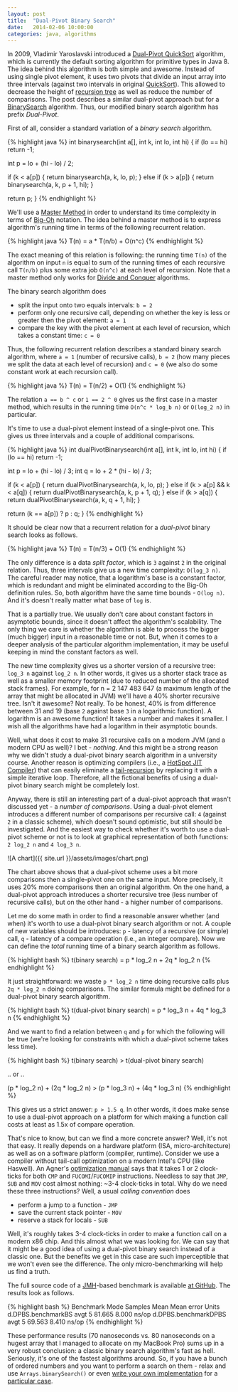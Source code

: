```yaml
---
layout: post
title:  "Dual-Pivot Binary Search"
date:   2014-02-06 10:00:00
categories: java, algorithms
---
```


In 2009, Vladimir Yaroslavski introduced a [Dual-Pivot QuickSort][1] algorithm, which is currently the default sorting algorithm for primitive types in Java 8. The idea behind this algorithm is both simple and awesome. Instead of using single pivot element, it uses two pivots that divide an input array into three intervals (against two intervals in original [QuickSort][3]). This allowed to decrease the height of [recursion tree][2] as well as reduce the number of comparisons. The post describes a similar dual-pivot approach but for a [BinarySearch][4] algorithm. Thus, our modified binary search algorithm has prefix *Dual-Pivot*.

First of all, consider a standard variation of a _binary search_ algorithm. 

{% highlight java %}
int binarysearch(int a[], int k, int lo, int hi) {
  if (lo == hi) return -1;

  int p = lo + (hi - lo) / 2;

  if (k < a[p]) {
    return binarysearch(a, k, lo, p);
  } else if (k > a[p]) {
    return binarysearch(a, k, p + 1, hi);
  }

  return p;
}
{% endhighlight %}

We'll use a [Master Method][5] in order to understand its time complexity in terms of [Big-Oh][6] notation. The idea behind a master method is to express algorithm's running time in terms of the following recurrent relation.

{% highlight java %}
T(n) = a * T(n/b) + O(n^c)
{% endhighlight %}

The exact meaning of this relation is following: the running time `T(n)` of the algorithm on input `n` is equal to sum of the running times of each recursive call `T(n/b)` plus some extra job `O(n^c)` at each level of recursion. Note that a master method only works for [Divide and Conquer][7] algorithms.

The binary search algorithm does 

 * split the input onto two equals intervals: `b = 2`
 * perform only one recursive call, depending on whether the key is less or greater then the pivot element: `a = 1`
 * compare the key with the pivot element at each level of recursion, which takes a constant time: `c = 0`

Thus, the following recurrent relation describes a standard binary search algorithm, where `a = 1` (number of recursive calls), `b = 2` (how many pieces we split the data at each level of recursion) and `c = 0` (we also do some constant work at each recursion call).

{% highlight java %}
T(n) = T(n/2) + O(1)
{% endhighlight %}

The relation `a == b ^ c` or `1 == 2 ^ 0` gives us the first case in a master method, which results in the running time `O(n^c * log_b n)` or `O(log_2 n)` in particular.

It's time to use a dual-pivot element instead of a single-pivot one. This gives us three intervals and a couple of additional comparisons.

{% highlight java %}
int dualPivotBinarysearch(int a[], int k, int lo, int hi) {
  if (lo == hi) return -1;

  int p = lo + (hi - lo) / 3;
  int q = lo + 2 * (hi - lo) / 3;

  if (k < a[p]) {
    return dualPivotBinarysearch(a, k, lo, p);
  } else if (k > a[p] && k < a[q]) {
    return dualPivotBinarysearch(a, k, p + 1, q);
  } else if (k > a[q]) {
    return dualPivotBinarysearch(a, k, q + 1, hi);
  }

  return (k == a[p]) ? p : q;
}
{% endhighlight %}

It should be clear now that a recurrent relation for a _dual-pivot_ binary search looks as follows.

{% highlight java %}
T(n) = T(n/3) + O(1)
{% endhighlight %}

The only difference is a data _split factor_, which is `3` against `2` in the original relation. Thus, three intervals give us a new time complexity: `O(log_3 n)`. The careful reader may notice, that a logarithm's base is a constant factor, which is redundant and might be eliminated according to the Big-Oh definition rules. So, both algorithm have the same time bounds - `O(log n)`. And it's doesn't really matter what base of `log` is.

That is a partially true. We usually don't care about constant factors in asymptotic bounds, since it doesn't affect the algorithm's scalability. The only thing we care is whether the algorithm is able to process the bigger (much bigger) input in a reasonable time or not. But, when it comes to a deeper analysis of the particular algorithm implementation, it may be useful keeping in mind the constant factors as well.

The new time complexity gives us a shorter version of a recursive tree: `log_3 n` against `log_2 n`. In other words, it gives us a shorter stack trace as well as a smaller memory footprint (due to reduced number of the allocated stack frames). For example, for n = 2 147 483 647 (a maximum length of the array that might be allocated in JVM) we'll have a 40% shorter recursive tree. Isn't it awesome? Not really. To be honest, 40% is from difference between 31 and 19 (base `2` against base `3` in a logarithmic function). A logarithm is an awesome function! It takes a number and makes it smaller. I wish all the algorithms have had a logarithm in their asymptotic bounds.

Well, what does it cost to make 31 recursive calls on a modern JVM (and a modern CPU as well)? I bet - _nothing_. And this might be a strong reason why we didn't study a dual-pivot binary search algorithm in a university course. Another reason is optimizing compilers (i.e., a [HotSpot JIT Compiler][9]) that can easily eliminate a [tail-recursion][8] by replacing it with a simple iterative loop. Therefore, all the fictional benefits of using a dual-pivot binary search might be completely lost.

Anyway, there is still an interesting part of a dual-pivot approach that wasn't discussed yet - a _number of comparisons_. Using a dual-pivot element introduces a different number of comparisons per recursive call: `4` (against `2` in a classic scheme), which doesn't sound optimistic, but still should be investigated. And the easiest way to check whether it's worth to use a dual-pivot scheme or not is to look at graphical representation of both functions: `2 log_2 n` and `4 log_3 n`.

![A chart]({{ site.url }}/assets/images/chart.png)

The chart above shows that a dual-pivot scheme uses a bit more comparisons then a single-pivot one on the same input. More precisely, it uses 20% more comparisons then an original algorithm. On the one hand, a dual-pivot approach introduces a shorter recursive tree (less number of recursive calls), but on the other hand - a higher number of comparisons.

Let me do some math in order to find a reasonable answer whether (and when) it's worth to use a dual-pivot binary search algorithm or not. A couple of new variables should be introduces: `p` - latency of a recursive (or simple) call,  `q` - latency of a compare operation (i.e., an integer compare). Now we can define the _total_ running time of a binary search algorithm as follows.

{% highlight bash %}
t(binary search) = p * log_2 n + 2q * log_2 n 
{% endhighlight %}

It just straightforward: we waste `p * log_2 n` time doing recursive calls plus `2q * log_2 n` doing comparisons. The similar formula might be defined for a dual-pivot binary search algorithm.

{% highlight bash %}
t(dual-pivot binary search) = p * log_3 n + 4q * log_3 n 
{% endhighlight %}

And we want to find a relation between `q` and `p` for which the following will be true (we're looking for constraints with which a dual-pivot scheme takes less time).

{% highlight bash %}
t(binary search) > t(dual-pivot binary search)

.. or ..

(p * log_2 n) + (2q * log_2 n) > (p * log_3 n) + (4q * log_3 n)
{% endhighlight %}

This gives us a strict answer: `p > 1.5 q`. In other words, it does make sense to use a dual-pivot approach on a platform for which making a function call costs at least as 1.5x of compare operation.

That's nice to know, but can we find a more concrete answer? Well, it's not that easy. It really depends on a hardware platform (ISA, micro-architecture) as well as on a software platform (compiler, runtime). Consider we use a compiler without tail-call optimization on a modern Intel's CPU (like Haswell). An Agner's [optimization manual][12] says that it takes 1 or 2 clock-ticks for both `CMP` and `FUCOMI`/`FUCOMIP` instructions. Needless to say that `JMP`, `SUB` and `MOV` cost almost nothing: ~3-4 clock-ticks in total. Why do we need these three instructions? Well, a usual _calling convention_ does

 * perform a jump to a function - `JMP`
 * save the current stack pointer - `MOV`
 * reserve a stack for locals - `SUB`

Well, it's roughly takes 3-4 clock-ticks in order to make a function call on a modern x86 chip. And this almost what we was looking for. We can say that it might be a good idea of using a dual-pivot binary search instead of a classic one. But the benefits we get in this case are such imperceptible that we won't even see the difference. The only micro-benchmarking will help us find a truth.

The full source code of a [JMH][13]-based benchmark is available [at GitHub][14]. The results look as follows.

{% highlight bash %}
Benchmark                Mode   Samples         Mean   Mean error    Units
d.DPBS.benchmarkBS       avgt         5       81.665        8.000    ns/op
d.DPBS.benchmarkDPBS     avgt         5       69.563        8.410    ns/op
{% endhighlight %}

These performance results (70 nanoseconds vs. 80 nanoseconds on a hugest array that I managed to allocate on my MacBook Pro) sums up in a very robust conclusion: a classic binary search algorithm's fast as hell. Seriously, it's one of the fastest algorithms around. So, if you have a bunch of ordered numbers and you want to perform a search on them - relax and use `Arrays.binarySearch()` or even [write your own implementation][11] for a [particular case][10].

[1]: http://iaroslavski.narod.ru/quicksort/DualPivotQuicksort.pdf
[2]: http://www.cs.cornell.edu/courses/cs3110/2012sp/lectures/lec20-master/lec20.html
[3]: http://en.wikipedia.org/wiki/Quicksort
[4]: http://en.wikipedia.org/wiki/Binary_search_algorithm
[5]: http://en.wikipedia.org/wiki/Master_theorem
[6]: http://en.wikipedia.org/wiki/Big_O_notation
[7]: http://en.wikipedia.org/wiki/Divide_and_conquer_algorithm
[8]: http://en.wikipedia.org/wiki/Tail_call
[9]: http://en.wikipedia.org/wiki/HotSpot
[10]: https://github.com/vkostyukov/la4j/blob/master/src/main/java/org/la4j/matrix/sparse/CRSMatrix.java#L407
[11]: http://reprog.wordpress.com/2010/04/19/are-you-one-of-the-10-percent/
[12]: http://www.agner.org/optimize/instruction_tables.pdf
[13]: http://openjdk.java.net/projects/code-tools/jmh/
[14]: https://gist.github.com/vkostyukov/6201007
